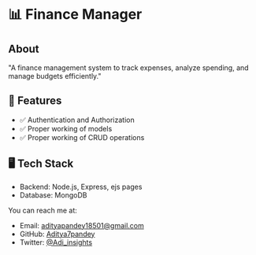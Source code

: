 # 📊 Finance Manager

## About
"A finance management system to track expenses, analyze spending, and manage budgets efficiently."

## 🚀 Features
- ✅ Authentication and Authorization
- ✅ Proper working of models
- ✅ Proper working of CRUD operations


## 🖥️ Tech Stack
- Backend: Node.js, Express, ejs pages
- Database: MongoDB


You can reach me at:
- Email: adityapandey18501@gmail.com
- GitHub: [Aditya7pandey](https://github.com/Aditya7pandey)
- Twitter: [@Adi_insights](https://twitter.com/Adi_insights)
